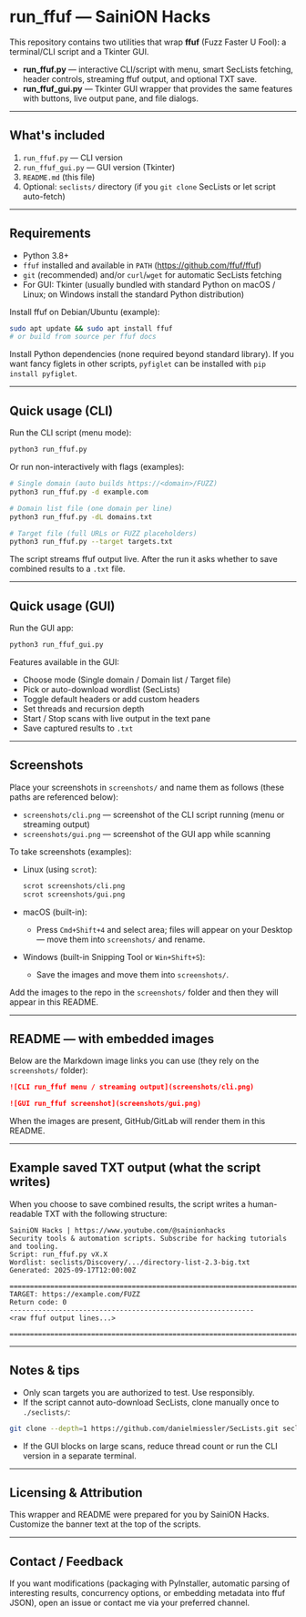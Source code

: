 # run_ffuf — SainiON Hacks

This repository contains two utilities that wrap **ffuf** (Fuzz Faster U Fool): a terminal/CLI script and a Tkinter GUI.

- **run_ffuf.py** — interactive CLI/script with menu, smart SecLists fetching, header controls, streaming ffuf output, and optional TXT save.
- **run_ffuf_gui.py** — Tkinter GUI wrapper that provides the same features with buttons, live output pane, and file dialogs.

---

## What's included

1. `run_ffuf.py` — CLI version
2. `run_ffuf_gui.py` — GUI version (Tkinter)
3. `README.md` (this file)
4. Optional: `seclists/` directory (if you `git clone` SecLists or let script auto-fetch)

---

## Requirements

- Python 3.8+
- `ffuf` installed and available in `PATH` (https://github.com/ffuf/ffuf)
- `git` (recommended) and/or `curl`/`wget` for automatic SecLists fetching
- For GUI: Tkinter (usually bundled with standard Python on macOS / Linux; on Windows install the standard Python distribution)

Install ffuf on Debian/Ubuntu (example):

```bash
sudo apt update && sudo apt install ffuf
# or build from source per ffuf docs
```

Install Python dependencies (none required beyond standard library). If you want fancy figlets in other scripts, `pyfiglet` can be installed with `pip install pyfiglet`.

---

## Quick usage (CLI)

Run the CLI script (menu mode):

```bash
python3 run_ffuf.py
```

Or run non-interactively with flags (examples):

```bash
# Single domain (auto builds https://<domain>/FUZZ)
python3 run_ffuf.py -d example.com

# Domain list file (one domain per line)
python3 run_ffuf.py -dL domains.txt

# Target file (full URLs or FUZZ placeholders)
python3 run_ffuf.py --target targets.txt
```

The script streams ffuf output live. After the run it asks whether to save combined results to a `.txt` file.

---

## Quick usage (GUI)

Run the GUI app:

```bash
python3 run_ffuf_gui.py
```

Features available in the GUI:

- Choose mode (Single domain / Domain list / Target file)
- Pick or auto-download wordlist (SecLists)
- Toggle default headers or add custom headers
- Set threads and recursion depth
- Start / Stop scans with live output in the text pane
- Save captured results to `.txt`

---

## Screenshots

Place your screenshots in `screenshots/` and name them as follows (these paths are referenced below):

- `screenshots/cli.png` — screenshot of the CLI script running (menu or streaming output)
- `screenshots/gui.png` — screenshot of the GUI app while scanning

To take screenshots (examples):

- Linux (using `scrot`):
  ```bash
  scrot screenshots/cli.png
  scrot screenshots/gui.png
  ```

- macOS (built-in):
  - Press `Cmd+Shift+4` and select area; files will appear on your Desktop — move them into `screenshots/` and rename.

- Windows (built-in Snipping Tool or `Win+Shift+S`):
  - Save the images and move them into `screenshots/`.

Add the images to the repo in the `screenshots/` folder and then they will appear in this README.

---

## README — with embedded images

Below are the Markdown image links you can use (they rely on the `screenshots/` folder):

```md
![CLI run_ffuf menu / streaming output](screenshots/cli.png)

![GUI run_ffuf screenshot](screenshots/gui.png)
```

When the images are present, GitHub/GitLab will render them in this README.

---

## Example saved TXT output (what the script writes)

When you choose to save combined results, the script writes a human-readable TXT with the following structure:

```
SainiON Hacks | https://www.youtube.com/@sainionhacks
Security tools & automation scripts. Subscribe for hacking tutorials and tooling.
Script: run_ffuf.py vX.X
Wordlist: seclists/Discovery/.../directory-list-2.3-big.txt
Generated: 2025-09-17T12:00:00Z

================================================================================
TARGET: https://example.com/FUZZ
Return code: 0
------------------------------------------------------------
<raw ffuf output lines...>

================================================================================
```

---

## Notes & tips

- Only scan targets you are authorized to test. Use responsibly.
- If the script cannot auto-download SecLists, clone manually once to `./seclists/`:

```bash
git clone --depth=1 https://github.com/danielmiessler/SecLists.git seclists
```

- If the GUI blocks on large scans, reduce thread count or run the CLI version in a separate terminal.

---

## Licensing & Attribution

This wrapper and README were prepared for you by SainiON Hacks. Customize the banner text at the top of the scripts.

---

## Contact / Feedback

If you want modifications (packaging with PyInstaller, automatic parsing of interesting results, concurrency options, or embedding metadata into ffuf JSON), open an issue or contact me via your preferred channel.

